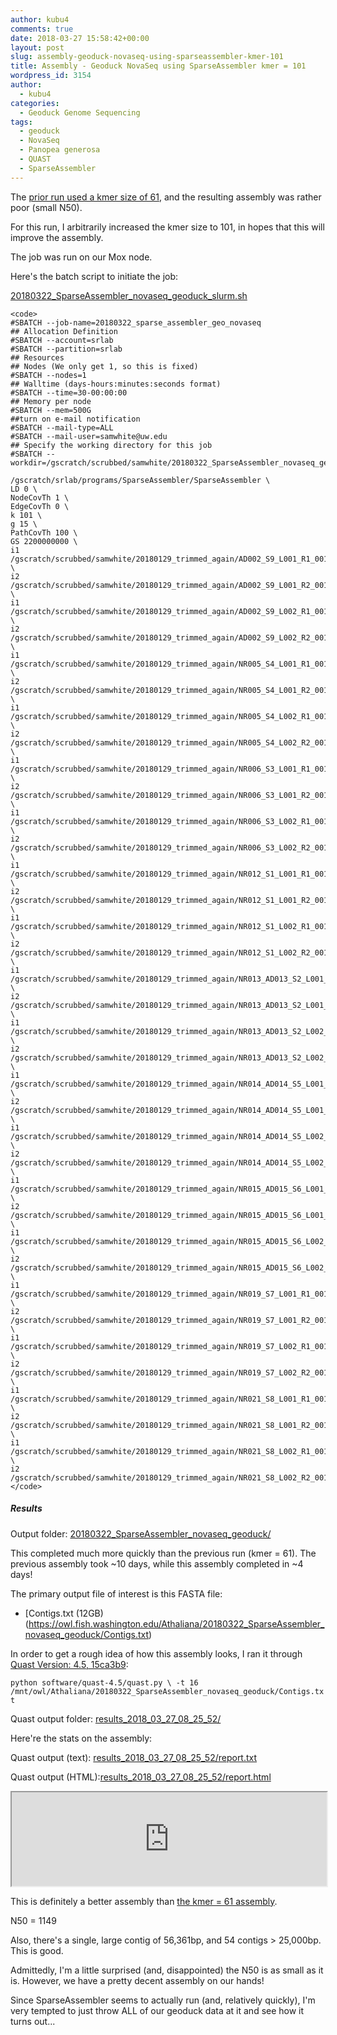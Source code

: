 ```yaml
---
author: kubu4
comments: true
date: 2018-03-27 15:58:42+00:00
layout: post
slug: assembly-geoduck-novaseq-using-sparseassembler-kmer-101
title: Assembly - Geoduck NovaSeq using SparseAssembler kmer = 101
wordpress_id: 3154
author:
  - kubu4
categories:
  - Geoduck Genome Sequencing
tags:
  - geoduck
  - NovaSeq
  - Panopea generosa
  - QUAST
  - SparseAssembler
---
```


The [prior run used a kmer size of 61](https://robertslab.github.io/sams-notebook/2018/03/22/assembly-geoduck-novaseq-using-sparseassembler-tldr-it-worked.html), and the resulting assembly was rather poor (small N50).

For this run, I arbitrarily increased the kmer size to 101, in hopes that this will improve the assembly.

The job was run on our Mox node.

Here's the batch script to initiate the job:

[20180322_SparseAssembler_novaseq_geoduck_slurm.sh](https://owl.fish.washington.edu/Athaliana/20180322_SparseAssembler_novaseq_geoduck/20180322_SparseAssembler_novaseq_geoduck_slurm.sh)


    
    <code>
    #SBATCH --job-name=20180322_sparse_assembler_geo_novaseq
    ## Allocation Definition 
    #SBATCH --account=srlab
    #SBATCH --partition=srlab
    ## Resources
    ## Nodes (We only get 1, so this is fixed)
    #SBATCH --nodes=1   
    ## Walltime (days-hours:minutes:seconds format)
    #SBATCH --time=30-00:00:00
    ## Memory per node
    #SBATCH --mem=500G
    ##turn on e-mail notification
    #SBATCH --mail-type=ALL
    #SBATCH --mail-user=samwhite@uw.edu
    ## Specify the working directory for this job
    #SBATCH --workdir=/gscratch/scrubbed/samwhite/20180322_SparseAssembler_novaseq_geoduck
    
    /gscratch/srlab/programs/SparseAssembler/SparseAssembler \
    LD 0 \
    NodeCovTh 1 \
    EdgeCovTh 0 \
    k 101 \
    g 15 \
    PathCovTh 100 \
    GS 2200000000 \
    i1 /gscratch/scrubbed/samwhite/20180129_trimmed_again/AD002_S9_L001_R1_001_val_1_val_1.fastq \
    i2 /gscratch/scrubbed/samwhite/20180129_trimmed_again/AD002_S9_L001_R2_001_val_2_val_2.fastq \
    i1 /gscratch/scrubbed/samwhite/20180129_trimmed_again/AD002_S9_L002_R1_001_val_1_val_1.fastq \
    i2 /gscratch/scrubbed/samwhite/20180129_trimmed_again/AD002_S9_L002_R2_001_val_2_val_2.fastq \
    i1 /gscratch/scrubbed/samwhite/20180129_trimmed_again/NR005_S4_L001_R1_001_val_1_val_1.fastq \
    i2 /gscratch/scrubbed/samwhite/20180129_trimmed_again/NR005_S4_L001_R2_001_val_2_val_2.fastq \
    i1 /gscratch/scrubbed/samwhite/20180129_trimmed_again/NR005_S4_L002_R1_001_val_1_val_1.fastq \
    i2 /gscratch/scrubbed/samwhite/20180129_trimmed_again/NR005_S4_L002_R2_001_val_2_val_2.fastq \
    i1 /gscratch/scrubbed/samwhite/20180129_trimmed_again/NR006_S3_L001_R1_001_val_1_val_1.fastq \
    i2 /gscratch/scrubbed/samwhite/20180129_trimmed_again/NR006_S3_L001_R2_001_val_2_val_2.fastq \
    i1 /gscratch/scrubbed/samwhite/20180129_trimmed_again/NR006_S3_L002_R1_001_val_1_val_1.fastq \
    i2 /gscratch/scrubbed/samwhite/20180129_trimmed_again/NR006_S3_L002_R2_001_val_2_val_2.fastq \
    i1 /gscratch/scrubbed/samwhite/20180129_trimmed_again/NR012_S1_L001_R1_001_val_1_val_1.fastq \
    i2 /gscratch/scrubbed/samwhite/20180129_trimmed_again/NR012_S1_L001_R2_001_val_2_val_2.fastq \
    i1 /gscratch/scrubbed/samwhite/20180129_trimmed_again/NR012_S1_L002_R1_001_val_1_val_1.fastq \
    i2 /gscratch/scrubbed/samwhite/20180129_trimmed_again/NR012_S1_L002_R2_001_val_2_val_2.fastq \
    i1 /gscratch/scrubbed/samwhite/20180129_trimmed_again/NR013_AD013_S2_L001_R1_001_val_1_val_1.fastq \
    i2 /gscratch/scrubbed/samwhite/20180129_trimmed_again/NR013_AD013_S2_L001_R2_001_val_2_val_2.fastq \
    i1 /gscratch/scrubbed/samwhite/20180129_trimmed_again/NR013_AD013_S2_L002_R1_001_val_1_val_1.fastq \
    i2 /gscratch/scrubbed/samwhite/20180129_trimmed_again/NR013_AD013_S2_L002_R2_001_val_2_val_2.fastq \
    i1 /gscratch/scrubbed/samwhite/20180129_trimmed_again/NR014_AD014_S5_L001_R1_001_val_1_val_1.fastq \
    i2 /gscratch/scrubbed/samwhite/20180129_trimmed_again/NR014_AD014_S5_L001_R2_001_val_2_val_2.fastq \
    i1 /gscratch/scrubbed/samwhite/20180129_trimmed_again/NR014_AD014_S5_L002_R1_001_val_1_val_1.fastq \
    i2 /gscratch/scrubbed/samwhite/20180129_trimmed_again/NR014_AD014_S5_L002_R2_001_val_2_val_2.fastq \
    i1 /gscratch/scrubbed/samwhite/20180129_trimmed_again/NR015_AD015_S6_L001_R1_001_val_1_val_1.fastq \
    i2 /gscratch/scrubbed/samwhite/20180129_trimmed_again/NR015_AD015_S6_L001_R2_001_val_2_val_2.fastq \
    i1 /gscratch/scrubbed/samwhite/20180129_trimmed_again/NR015_AD015_S6_L002_R1_001_val_1_val_1.fastq \
    i2 /gscratch/scrubbed/samwhite/20180129_trimmed_again/NR015_AD015_S6_L002_R2_001_val_2_val_2.fastq \
    i1 /gscratch/scrubbed/samwhite/20180129_trimmed_again/NR019_S7_L001_R1_001_val_1_val_1.fastq \
    i2 /gscratch/scrubbed/samwhite/20180129_trimmed_again/NR019_S7_L001_R2_001_val_2_val_2.fastq \
    i1 /gscratch/scrubbed/samwhite/20180129_trimmed_again/NR019_S7_L002_R1_001_val_1_val_1.fastq \
    i2 /gscratch/scrubbed/samwhite/20180129_trimmed_again/NR019_S7_L002_R2_001_val_2_val_2.fastq \
    i1 /gscratch/scrubbed/samwhite/20180129_trimmed_again/NR021_S8_L001_R1_001_val_1_val_1.fastq \
    i2 /gscratch/scrubbed/samwhite/20180129_trimmed_again/NR021_S8_L001_R2_001_val_2_val_2.fastq \
    i1 /gscratch/scrubbed/samwhite/20180129_trimmed_again/NR021_S8_L002_R1_001_val_1_val_1.fastq \
    i2 /gscratch/scrubbed/samwhite/20180129_trimmed_again/NR021_S8_L002_R2_001_val_2_val_2.fastq
    </code>





##### Results



Output folder: [20180322_SparseAssembler_novaseq_geoduck/](https://owl.fish.washington.edu/Athaliana/20180322_SparseAssembler_novaseq_geoduck/)

This completed much more quickly than the previous run (kmer = 61). The previous assembly took ~10 days, while this assembly completed in ~4 days!

The primary output file of interest is this FASTA file:





  * [Contigs.txt (12GB)(https://owl.fish.washington.edu/Athaliana/20180322_SparseAssembler_novaseq_geoduck/Contigs.txt)



In order to get a rough idea of how this assembly looks, I ran it through [Quast Version: 4.5, 15ca3b9](https://quast.sourceforge.net/quast.html):

`python software/quast-4.5/quast.py \
-t 16 
/mnt/owl/Athaliana/20180322_SparseAssembler_novaseq_geoduck/Contigs.txt`

Quast output folder: [results_2018_03_27_08_25_52/](https://owl.fish.washington.edu/Athaliana/quast_results/results_2018_03_27_08_25_52/)

Here're the stats on the assembly:

Quast output (text): [results_2018_03_27_08_25_52/report.txt](https://owl.fish.washington.edu/Athaliana/quast_results/results_2018_03_27_08_25_52/report.txt)

Quast output (HTML):[results_2018_03_27_08_25_52/report.html](https://owl.fish.washington.edu/Athaliana/quast_results/results_2018_03_27_08_25_52/report.html)

<iframe src="https://owl.fish.washington.edu/Athaliana/quast_results/results_2018_03_27_08_25_52/report.html" width="100%" same_height_as="window" scrolling="yes"></iframe>

This is definitely a better assembly than [the kmer = 61 assembly](https://robertslab.github.io/sams-notebook/2018/03/22/assembly-geoduck-novaseq-using-sparseassembler-tldr-it-worked.html).

N50 = 1149

Also, there's a single, large contig of 56,361bp, and 54 contigs > 25,000bp. This is good.

Admittedly, I'm a little surprised (and, disappointed) the N50 is as small as it is. However, we have a pretty decent assembly on our hands!

Since SparseAssembler seems to actually run (and, relatively quickly), I'm very tempted to just throw ALL of our geoduck data at it and see how it turns out...
